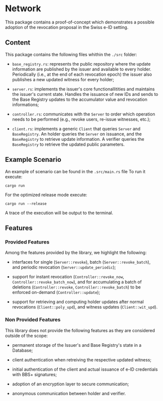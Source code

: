 # Network

This package contains a proof-of-concept which demonstrates a possible adoption of the revocation proposal in the Swiss e-ID setting.

## Content
This package contains the following files whithin the `./src` folder:

- `base_registry.rs`: represents the public repository where the update information are published by the issuer and available to every holder. Periodically (i.e., at the end of each revocation epoch) the issuer also publishes a new updated witness for every holder;

- `server.rs`: implements the issuer's core functionallitities and maintains the issuer's current state. Handles the issuance of new IDs and sends to the Base Registry updates to the accumulator value and revocation informations;

- `controller.rs`: communicates with the `Server` to order which operation needs to be performed (e.g., revoke users, re-issue witnesses, etc.); 

- `client.rs`: implements a generic `Client` that queries `Server` and `BaseRegistry`. An holder queries the `Server` on issuance, and the `BaseRegistry` to retrieve update information. A verifier queries the  `BaseRegistry` to retrieve the updated public parameters.

## Example Scenario

An example of scenario can be found in the `.src/main.rs` file
To run it execute: 

`cargo run`

For the optimized release mode execute:

`cargo run --release`

A trace of the execution will be output to the terminal.

## Features

### Provided Features
Among the features provided by the library, we highlight the following:

- interfaces for single (`Server::revoke`), batch (`Server::revoke_batch`), and periodic revocation (`Server::update_periodic`);

- support for instant revocation (`Controller::revoke_now`, `Controller::revoke_batch_now`), and for accumulating a batch of deletions (`Controller::revoke`, `Controller::revoke_batch`) to be enforced on-demand (`Controller::update`);

- support for retrieving and computing holder updates after normal revocations (`Client::poly_upd`), and witness updates (`Client::wit_upd`).

### Non Provided Features
This library does not provide the following features as they are considered outside of the scope:

- permanent storage of the Issuer's and Base Registry's state in a Database;

- client authentication when retreiving the respective updated witness;

- initial authentication of the client and actual issuance of e-ID credentials with BBS+ signatures;

- adoption of an encryption layer to secure communication;

- anonymous communication between holder and verifier.


